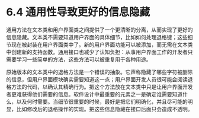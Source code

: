 # 6.4 通用性导致更好的信息隐藏

通用方法在文本类和用户界面类之间提供了一个更清晰的分离，从而实现了更好的信息隐藏。文本类不需要知道用户界面的具体细节，比如如何处理退格键；这些细节现在被封装在用户界面类中了。新的用户界面功能可以被添加，而无需在文本类中创建新的支持函数。通用接口也减少了认知负担：从事用户界面工作的开发者只需要学习一些简单的方法，这些方法可以被重复用于各种用途。

原始版本的文本类中的退格方法是一个错误的抽象。它声称隐藏了哪些字符被删除的信息，但用户界面模块确实需要知道这一点；用户界面开发人员很可能会阅读退格方法的代码，以确认其精确行为。把这个方法放在文本类中只是让用户界面开发者更难获得他们需要的信息。软件设计中最重要的元素之一是确定谁需要知道什么，以及何时需要。当细节很重要的时候，最好是把它们明确化，并且尽可能的明显，比如修改后的退格操作的实现。把这些信息隐藏在接口后面只会造成不透明。
